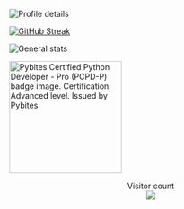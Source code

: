 ![Profile details](http://github-profile-summary-cards.vercel.app/api/cards/profile-details?username=Tanner-ray-Martin&theme=dracula)

[![GitHub Streak](https://streak-stats.demolab.com/?user=Tanner-Ray-Martin&theme=dracula)](https://git.io/streak-stats)

![General stats](http://github-profile-summary-cards.vercel.app/api/cards/stats?username=Tanner-ray-Martin&theme=dracula&utcOffset=8)

[<img src="https://images.credly.com/size/680x680/images/49385e4e-963b-4acc-b942-a8e559c109ae/image.png" alt="Pybites Certified Python Developer - Pro (PCPD-P) badge image. Certification. Advanced level. Issued by Pybites" width="200" height="200">](https://www.credly.com/badges/887f370f-4455-41c9-894b-f2efa957aaff/public_url)


<p align="center"> 
  Visitor count<br>
  <img src="https://profile-counter.glitch.me/Tanner-Ray-Martin/count.svg" />
</p>